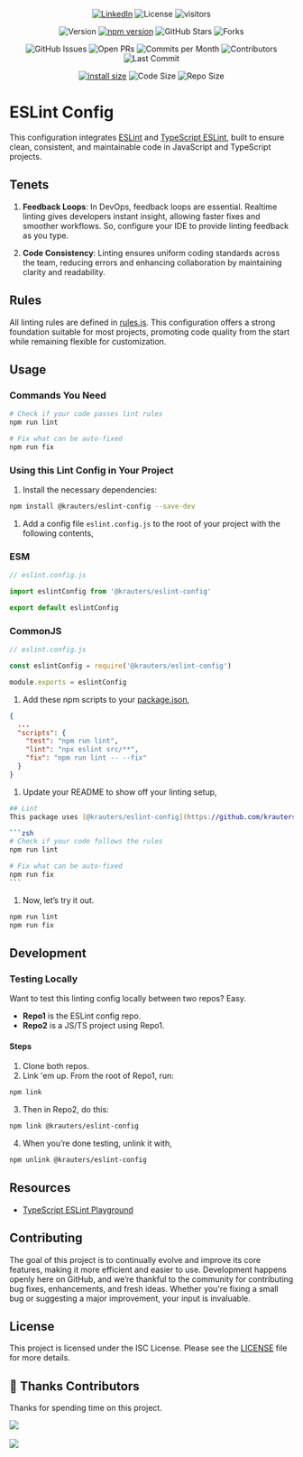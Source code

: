 
<div align="center">

<a href="https://www.linkedin.com/in/coltenkrauter/" target="_blank"><img src="https://img.shields.io/badge/LinkedIn-%230077B5.svg?&style=flat-square&logo=linkedin&logoColor=white" alt="LinkedIn"></a>
![License](https://img.shields.io/github/license/krauters/eslint-config)
![visitors](https://visitor-badge.laobi.icu/badge?page_id=krauters.eslint-config)

![Version](https://img.shields.io/github/v/release/krauters/eslint-config)
[![npm version](https://img.shields.io/npm/v/@krauters/eslint-config.svg?style=flat-square)](https://www.npmjs.org/package/@krauters/eslint-config)
![GitHub Stars](https://img.shields.io/github/stars/krauters/eslint-config)
![Forks](https://img.shields.io/github/forks/krauters/eslint-config)

![GitHub Issues](https://img.shields.io/github/issues/krauters/eslint-config)
![Open PRs](https://img.shields.io/github/issues-pr/krauters/eslint-config)
![Commits per Month](https://img.shields.io/github/commit-activity/m/krauters/eslint-config)
![Contributors](https://img.shields.io/github/contributors/krauters/eslint-config)
![Last Commit](https://img.shields.io/github/last-commit/krauters/eslint-config)

[![install size](https://img.shields.io/badge/dynamic/json?url=https://packagephobia.com/v2/api.json?p=@krauters/eslint-config&query=$.install.pretty&label=install%20size&style=flat-square)](https://packagephobia.now.sh/result?p=@krauters/eslint-config)
![Code Size](https://img.shields.io/github/languages/code-size/krauters/eslint-config)
![Repo Size](https://img.shields.io/github/repo-size/krauters/eslint-config)

</div>

# ESLint Config

This configuration integrates [ESLint](https://eslint.org/) and [TypeScript ESLint](https://typescript-eslint.io/), built to ensure clean, consistent, and maintainable code in JavaScript and TypeScript projects.

## Tenets

1. **Feedback Loops**: In DevOps, feedback loops are essential. Realtime linting gives developers instant insight, allowing faster fixes and smoother workflows. So, configure your IDE to provide linting feedback as you type.

2. **Code Consistency**: Linting ensures uniform coding standards across the team, reducing errors and enhancing collaboration by maintaining clarity and readability.

## Rules

All linting rules are defined in [rules.js](./rules.js). This configuration offers a strong foundation suitable for most projects, promoting code quality from the start while remaining flexible for customization.

## Usage

### Commands You Need

```zsh
# Check if your code passes lint rules
npm run lint

# Fix what can be auto-fixed
npm run fix
```

### Using this Lint Config in Your Project

1. Install the necessary dependencies:

```zsh
npm install @krauters/eslint-config --save-dev
```

1. Add a config file `eslint.config.js` to the root of your project with the following contents,

### ESM

```javascript
// eslint.config.js

import eslintConfig from '@krauters/eslint-config'

export default eslintConfig
```

### CommonJS

```javascript
// eslint.config.js

const eslintConfig = require('@krauters/eslint-config')

module.exports = eslintConfig
```

1. Add these npm scripts to your [package.json](./package.json),

```json
{
  ...
  "scripts": {
    "test": "npm run lint",
    "lint": "npx eslint src/**",
    "fix": "npm run lint -- --fix"
  }
}
```

1. Update your README to show off your linting setup,

````zsh
## Lint
This package uses [@krauters/eslint-config](https://github.com/krauters/eslint-config).

```zsh
# Check if your code follows the rules
npm run lint

# Fix what can be auto-fixed
npm run fix
```
````

1. Now, let’s try it out.

```zsh
npm run lint
npm run fix
```

## Development

### Testing Locally

Want to test this linting config locally between two repos? Easy.

- **Repo1** is the ESLint config repo.
- **Repo2** is a JS/TS project using Repo1.

#### Steps

1. Clone both repos.
2. Link 'em up. From the root of Repo1, run:

```zsh
npm link
```

3. Then in Repo2, do this:

```zsh
npm link @krauters/eslint-config
```

4. When you’re done testing, unlink it with,

```zsh
npm unlink @krauters/eslint-config
```

## Resources

- [TypeScript ESLint Playground](https://typescript-eslint.io/play)

## Contributing

The goal of this project is to continually evolve and improve its core features, making it more efficient and easier to use. Development happens openly here on GitHub, and we’re thankful to the community for contributing bug fixes, enhancements, and fresh ideas. Whether you're fixing a small bug or suggesting a major improvement, your input is invaluable.

## License

This project is licensed under the ISC License. Please see the [LICENSE](./LICENSE) file for more details.

## 🥂 Thanks Contributors

Thanks for spending time on this project.

<a href="https://github.com/krauters/eslint-config/graphs/contributors">
  <img src="https://contrib.rocks/image?repo=krauters/eslint-config" />
</a>

<br />
<br />
<a href="https://www.buymeacoffee.com/coltenkrauter"><img src="https://img.buymeacoffee.com/button-api/?text=Buy me a coffee&emoji=&slug=coltenkrauter&button_colour=FFDD00&font_colour=000000&font_family=Cookie&outline_colour=000000&coffee_colour=ffffff" /></a>
